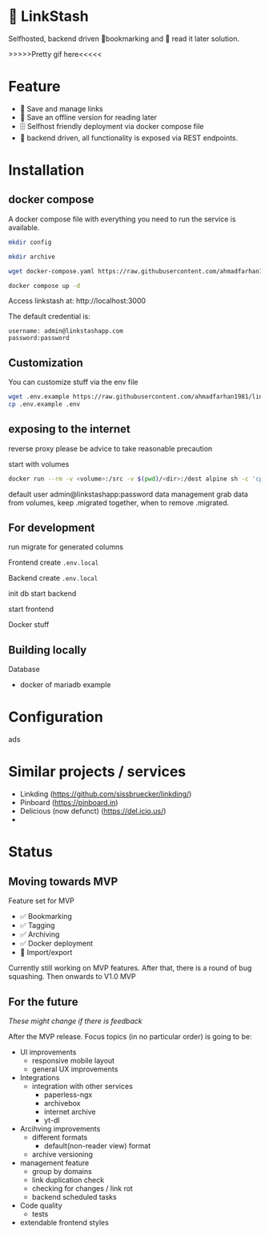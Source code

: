 # :bookmark: LinkStash
Selfhosted, backend driven :bookmark:bookmarking and :book: read it later solution. 

\>>>>>Pretty gif here<<<<<

# Feature
- :bookmark: Save and manage links
- :book: Save an offline version for reading later
- :file_cabinet: Selfhost friendly deployment via docker compose file
- :wrench: backend driven, all functionality is exposed via REST endpoints.

# Installation
## docker compose
A docker compose file with everything you need to run the service is available.

```bash
mkdir config

mkdir archive

wget docker-compose.yaml https://raw.githubusercontent.com/ahmadfarhan1981/linkstash/develop/docker/docker-compose.yaml

docker compose up -d
```
Access linkstash at: http://localhost:3000

The default credential is:
```
username: admin@linkstashapp.com
password:password
```

## Customization

You can customize stuff via the env file

```bash
wget .env.example https://raw.githubusercontent.com/ahmadfarhan1981/linkstash/develop/docker/.env.example
cp .env.example .env
```


## exposing to the internet

reverse proxy
please be advice to take reasonable precaution 

start with volumes

```bash
docker run --rm -v <volume>:/src -v $(pwd)/<dir>:/dest alpine sh -c 'cp -R /src/* /dest/'
```

default user admin@linkstashapp:password
data management
grab data from volumes, 
keep .migrated together, 
when to remove .migrated.


## For development

run migrate for generated columns

Frontend
create `.env.local`

Backend
create `.env.local`

init db
start backend

start frontend

Docker stuff
## Building locally
Database
- docker of mariadb example


# Configuration
ads

# Similar projects / services
- Linkding (https://github.com/sissbruecker/linkding/)
- Pinboard (https://pinboard.in)
- Delicious (now defunct) (https://del.icio.us/)
- 
  
# Status
## Moving towards MVP
Feature set for MVP
- :white_check_mark: Bookmarking
- :white_check_mark: Tagging 
- :white_check_mark: Archiving
- :white_check_mark: Docker deployment
- :construction: Import/export

Currently still working on MVP features. 
After that, there is a round of bug squashing. Then onwards to V1.0 MVP

## For the future
*These might change if there is feedback*

After the MVP release. Focus topics (in no particular order) is going to be:
- UI improvements
  - responsive mobile layout
  - general UX improvements
- Integrations
  - integration with other services
    - paperless-ngx
    - archivebox
    - internet archive
    - yt-dl
- Arcihving improvements
  - different formats
    - default(non-reader view) format
  - archive versioning
- management feature
  - group by domains
  - link duplication check
  - checking for changes / link rot
  - backend scheduled tasks 
- Code quality
  - tests
- extendable frontend styles
